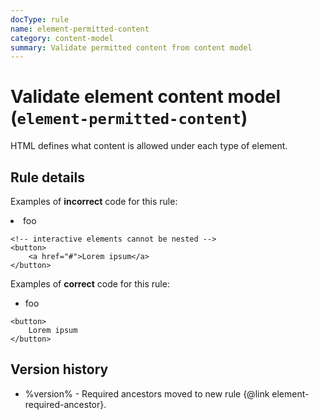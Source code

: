 ```yaml
---
docType: rule
name: element-permitted-content
category: content-model
summary: Validate permitted content from content model
---
```


# Validate element content model (`element-permitted-content`)

HTML defines what content is allowed under each type of element.

## Rule details

Examples of **incorrect** code for this rule:

<validate name="incorrect" rules="element-permitted-content">
    <!-- <li> is only allowed with <ul> or <ol> as parent -->
    <div>
        <li>foo</li>
    </div>

    <!-- interactive elements cannot be nested -->
    <button>
        <a href="#">Lorem ipsum</a>
    </button>

</validate>

Examples of **correct** code for this rule:

<validate name="correct" rules="element-permitted-content">
    <ul>
        <li>foo</li>
    </ul>

    <button>
        Lorem ipsum
    </button>

</validate>

## Version history

- %version% - Required ancestors moved to new rule {@link element-required-ancestor}.
